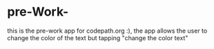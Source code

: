 # pre-Work-
this is the pre-work app for codepath.org :), the app allows the user to change the color of the text but tapping "change the color text"
